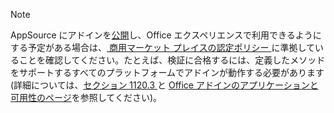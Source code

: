 > [!NOTE]
> AppSource にアドインを[公開](../publish/publish.md)し、Office エクスペリエンスで利用できるようにする予定がある場合は、[ 商用マーケット プレイスの認定ポリシー ](/legal/marketplace/certification-policies)に準拠していることを確認してください。たとえば、検証に合格するには、定義したメソッドをサポートするすべてのプラットフォームでアドインが動作する必要があります (詳細については、[セクション 1120.3 ](/legal/marketplace/certification-policies#11203-functionality) と [ Office アドインのアプリケーションと可用性のページ](../overview/office-add-in-availability.md)を参照してください)。